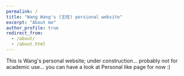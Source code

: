 ```yaml
---
permalink: /
title: "Wang Wang's (王旺) persional website"
excerpt: "About me"
author_profile: true
redirect_from: 
  - /about/
  - /about.html
---
```


This is Wang's personal website;
under construction... probably not for academic use... you can have a look at Personal like page for now :)
